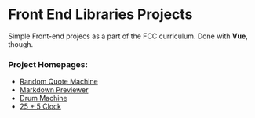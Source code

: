 # Front End Libraries Projects

Simple Front-end projecs as a part of the FCC curriculum. Done with **Vue**, though.

### Project Homepages:

- [Random Quote Machine](https://random-quote-vue.glitch.me/)
- [Markdown Previewer](https://md-vue.glitch.me/)
- [Drum Machine](https://drum-it.glitch.me/)
- [25 + 5 Clock](https://twentyfive.glitch.me/)
